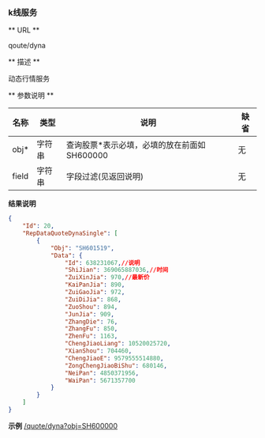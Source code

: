 
### k线服务

** URL **

qoute/dyna

** 描述 **

动态行情服务

** 参数说明 **

|名称|类型|说明|缺省|
| -------- | -------- | -------- | -------- |
|obj*|字符串|查询股票*表示必填，必填的放在前面如SH600000|无|
|field|字符串|字段过滤(见返回说明)|无|

**结果说明**

```json
{
    "Id": 20,
    "RepDataQuoteDynaSingle": [
        {
            "Obj": "SH601519",
            "Data": {
                "Id": 638231067,//说明
                "ShiJian": 369065887036,//时间
                "ZuiXinJia": 970,//最新价
                "KaiPanJia": 890,
                "ZuiGaoJia": 972,
                "ZuiDiJia": 868,
                "ZuoShou": 894,
                "JunJia": 909,
                "ZhangDie": 76,
                "ZhangFu": 850,
                "ZhenFu": 1163,
                "ChengJiaoLiang": 10520025720,
                "XianShou": 704460,
                "ChengJiaoE": 9579555514880,
                "ZongChengJiaoBiShu": 680146,
                "NeiPan": 4850371956,
                "WaiPan": 5671357700
            }
        }
    ]
}
```

**示例**
[/quote/dyna?obj=SH600000]($APIHOST$/quote/dyna?obj=SH600000)

